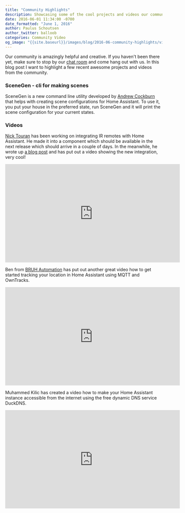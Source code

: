 ```yaml
---
title: "Community Highlights"
description: Showcasing some of the cool projects and videos our community has come up with.
date: 2016-06-01 11:34:00 -0700
date_formatted: "June 1, 2016"
author: Paulus Schoutsen
author_twitter: balloob
categories: Community Video
og_image: "{{site.baseurl}}/images/blog/2016-06-community-highlights/video_preview.png"
---
```


Our community is amazingly helpful and creative. If you haven't been there yet, make sure to stop by our [chat room] and come hang out with us. In this blog post I want to highlight a few recent awesome projects and videos from the community.

### SceneGen - cli for making scenes

SceneGen is a new command line utility developed by [Andrew Cockburn] that helps with creating scene configurations for Home Assistant. To use it, you put your house in the preferred state, run SceneGen and it will print the scene configuration for your current states.

### Videos

[Nick Touran] has been working on integrating IR remotes with Home Assistant. He made it into a component which should be available in the next release which should arrive in a couple of days. In the meanwhile, he wrote up [a blog post] and has put out a video showing the new integration, very cool!

<div class='videoWrapper'>
<iframe width="560" height="315" src="https://www.youtube.com/embed/6I_Lfpda0hc" frameborder="0" allowfullscreen></iframe>
</div>

Ben from [BRUH Automation] has put out another great video how to get started tracking your location in Home Assistant using MQTT and OwnTracks.

<div class='videoWrapper'>
<iframe width="560" height="315" src="https://www.youtube.com/embed/VaWdvVVYU3A" frameborder="0" allowfullscreen></iframe>
</div>

Muhammed Kilic has created a video how to make your Home Assistant instance accessible from the internet using the free dynamic DNS service DuckDNS.

<div class='videoWrapper'>
<iframe width="560" height="315" src="https://www.youtube.com/embed/UM15pRk56h8" frameborder="0" allowfullscreen></iframe>
</div>

[chat room]: https://discord.gg/c5DvZ4e
[Andrew Cockburn]: https://github.com/acockburn
[BRUH Automation]: http://www.bruhautomation.com/
[Nick Touran]: https://partofthething.com
[a blog post]: https://partofthething.com/thoughts/?p=1010

